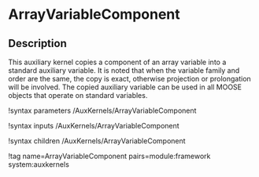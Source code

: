 # ArrayVariableComponent

## Description

This auxiliary kernel copies a component of an array variable into a standard auxiliary variable.
It is noted that when the variable family and order are the same, the copy is exact, otherwise projection or prolongation will be involved.
The copied auxiliary variable can be used in all MOOSE objects that operate on standard variables.

!syntax parameters /AuxKernels/ArrayVariableComponent

!syntax inputs /AuxKernels/ArrayVariableComponent

!syntax children /AuxKernels/ArrayVariableComponent

!tag name=ArrayVariableComponent pairs=module:framework system:auxkernels
